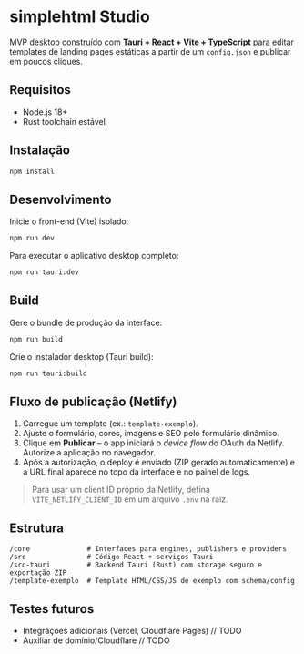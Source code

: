 # simplehtml Studio

MVP desktop construído com **Tauri + React + Vite + TypeScript** para editar templates de landing pages estáticas a partir de um `config.json` e publicar em poucos cliques.

## Requisitos

- Node.js 18+
- Rust toolchain estável

## Instalação

```bash
npm install
```

## Desenvolvimento

Inicie o front-end (Vite) isolado:

```bash
npm run dev
```

Para executar o aplicativo desktop completo:

```bash
npm run tauri:dev
```

## Build

Gere o bundle de produção da interface:

```bash
npm run build
```

Crie o instalador desktop (Tauri build):

```bash
npm run tauri:build
```

## Fluxo de publicação (Netlify)

1. Carregue um template (ex.: `template-exemplo`).
2. Ajuste o formulário, cores, imagens e SEO pelo formulário dinâmico.
3. Clique em **Publicar** – o app iniciará o *device flow* do OAuth da Netlify. Autorize a aplicação no navegador.
4. Após a autorização, o deploy é enviado (ZIP gerado automaticamente) e a URL final aparece no topo da interface e no painel de logs.

> Para usar um client ID próprio da Netlify, defina `VITE_NETLIFY_CLIENT_ID` em um arquivo `.env` na raiz.

## Estrutura

```
/core              # Interfaces para engines, publishers e providers
/src               # Código React + serviços Tauri
/src-tauri         # Backend Tauri (Rust) com storage seguro e exportação ZIP
/template-exemplo  # Template HTML/CSS/JS de exemplo com schema/config
```

## Testes futuros

- Integrações adicionais (Vercel, Cloudflare Pages) // TODO
- Auxiliar de domínio/Cloudflare // TODO
